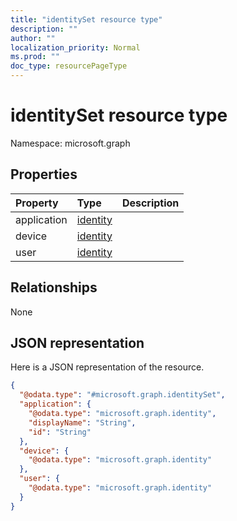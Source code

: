 ```yaml
---
title: "identitySet resource type"
description: ""
author: ""
localization_priority: Normal
ms.prod: ""
doc_type: resourcePageType
---
```


# identitySet resource type


Namespace: microsoft.graph



## Properties
|Property|Type|Description|
|:---|:---|:---|
|application|[identity](../resources/identity.md)||
|device|[identity](../resources/identity.md)||
|user|[identity](../resources/identity.md)||

## Relationships
None

## JSON representation
Here is a JSON representation of the resource.
<!-- {
  "blockType": "resource",
  "@odata.type": "microsoft.graph.identitySet"
}
-->
``` json
{
  "@odata.type": "#microsoft.graph.identitySet",
  "application": {
    "@odata.type": "microsoft.graph.identity",
    "displayName": "String",
    "id": "String"
  },
  "device": {
    "@odata.type": "microsoft.graph.identity"
  },
  "user": {
    "@odata.type": "microsoft.graph.identity"
  }
}
```

